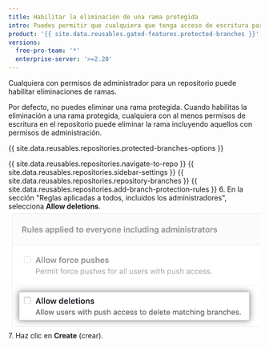 ```yaml
---
title: Habilitar la eliminación de una rama protegida
intro: Puedes permitir que cualquiera que tenga acceso de escritura para un repositorio borre una rama protegida.
product: '{{ site.data.reusables.gated-features.protected-branches }}'
versions:
  free-pro-team: '*'
  enterprise-server: '>=2.20'
---
```


Cualquiera con permisos de administrador para un repositorio puede habilitar eliminaciones de ramas.

Por defecto, no puedes eliminar una rama protegida. Cuando habilitas la eliminación a una rama protegida, cualquiera con al menos permisos de escritura en el repositorio puede eliminar la rama incluyendo aquellos con permisos de administración.

{{ site.data.reusables.repositories.protected-branches-options }}

{{ site.data.reusables.repositories.navigate-to-repo }}
{{ site.data.reusables.repositories.sidebar-settings }}
{{ site.data.reusables.repositories.repository-branches }}
{{ site.data.reusables.repositories.add-branch-protection-rules }}
6. En la sección "Reglas aplicadas a todos, incluidos los administradores", selecciona **Allow deletions**. ![Opción para habilitar las eliminaciones de ramas](/assets/images/help/repository/allow-branch-deletions.png)
7. Haz clic en **Create** (crear).
